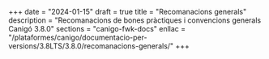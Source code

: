 +++
date        = "2024-01-15"
draft        = true
title       = "Recomanacions generals"
description = "Recomanacions de bones pràctiques i convencions generals Canigó 3.8.0"
sections    = "canigo-fwk-docs"
enllac		= "/plataformes/canigo/documentacio-per-versions/3.8LTS/3.8.0/recomanacions-generals/"
+++